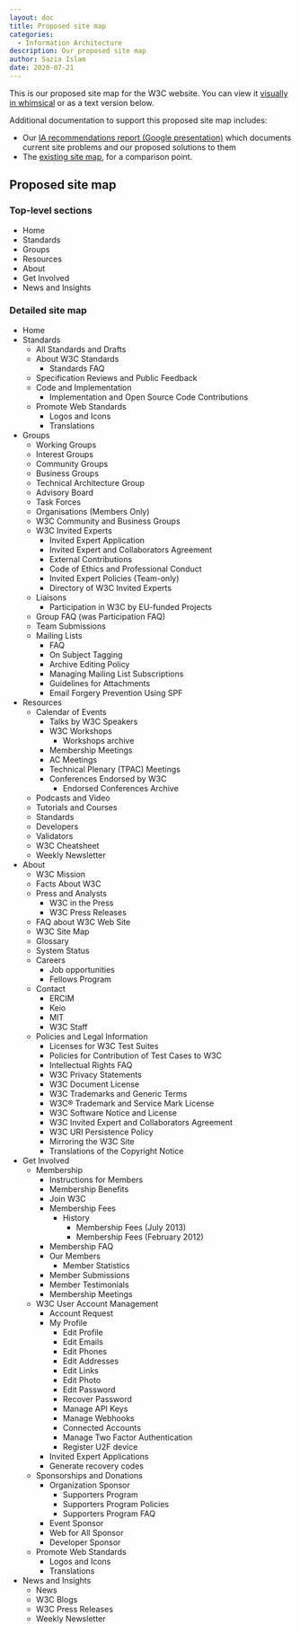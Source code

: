```yaml
---
layout: doc
title: Proposed site map
categories:
  - Information Architecture
description: Our proposed site map
author: Sazia Islam
date: 2020-07-21
---
```

This is our proposed site map for the W3C website.
You can view it [visually in whimsical](https://whimsical.com/XVTy5CCcHTQdTuKBcnmmom) or as a text version below.

Additional documentation to support this proposed site map includes:

* Our [IA recommendations report (Google presentation)](https://docs.google.com/presentation/d/1V1LttqpEerve9m69xZIabpc-2VYThBbgGp_HC0SpoSk/edit?usp=sharing) which documents current site problems and our proposed solutions to them
* The [existing site map](/docs/current-site-map), for a comparison point. 

## Proposed site map

### Top-level sections

* Home
* Standards
* Groups
* Resources
* About
* Get Involved
* News and Insights

### Detailed site map

* Home
* Standards
  * All Standards and Drafts
  * About W3C Standards
    * Standards FAQ
  * Specification Reviews and Public Feedback
  * Code and Implementation
    * Implementation and Open Source Code Contributions
  * Promote Web Standards
    * Logos and Icons
    * Translations
* Groups
  * Working Groups
  * Interest Groups
  * Community Groups
  * Business Groups
  * Technical Architecture Group
  * Advisory Board
  * Task Forces
  * Organisations (Members Only)
  * W3C Community and Business Groups
  * W3C Invited Experts
    * Invited Expert Application
    * Invited Expert and Collaborators Agreement
    * External Contributions
    * Code of Ethics and Professional Conduct
    * Invited Expert Policies (Team-only)
    * Directory of W3C Invited Experts
  * Liaisons
    * Participation in W3C by EU-funded Projects
  * Group FAQ (was Participation FAQ)
  * Team Submissions
  * Mailing Lists
    * FAQ
    * On Subject Tagging
    * Archive Editing Policy
    * Managing Mailing List Subscriptions
    * Guidelines for Attachments
    * Email Forgery Prevention Using SPF
* Resources
  * Calendar of Events
    * Talks by W3C Speakers
    * W3C Workshops
      * Workshops archive
    * Membership Meetings
    * AC Meetings
    * Technical Plenary (TPAC) Meetings
    * Conferences Endorsed by W3C
      * Endorsed Conferences Archive
  * Podcasts and Video
  * Tutorials and Courses
  * Standards
  * Developers
  * Validators
  * W3C Cheatsheet
  * Weekly Newsletter
* About
  * W3C Mission
  * Facts About W3C
  * Press and Analysts
    * W3C in the Press
    * W3C Press Releases
  * FAQ about W3C Web Site
  * W3C Site Map
  * Glossary
  * System Status
  * Careers
    * Job opportunities
    * Fellows Program
  * Contact
    * ERCIM
    * Keio
    * MIT
    * W3C Staff
  * Policies and Legal Information
    * Licenses for W3C Test Suites
    * Policies for Contribution of Test Cases to W3C
    * Intellectual Rights FAQ
    * W3C Privacy Statements
    * W3C Document License
    * W3C Trademarks and Generic Terms
    * W3C® Trademark and Service Mark License
    * W3C Software Notice and License
    * W3C Invited Expert and Collaborators Agreement
    * W3C URI Persistence Policy
    * Mirroring the W3C Site
    * Translations of the Copyright Notice
* Get Involved
  * Membership
    * Instructions for Members
    * Membership Benefits
    * Join W3C
    * Membership Fees
      * History
        * Membership Fees (July 2013)
        * Membership Fees (February 2012)
    * Membership FAQ
    * Our Members
      * Member Statistics
    * Member Submissions
    * Member Testimonials
    * Membership Meetings
  * W3C User Account Management
    * Account Request
    * My Profile
      * Edit Profile
      * Edit Emails
      * Edit Phones
      * Edit Addresses
      * Edit Links
      * Edit Photo
      * Edit Password
      * Recover Password
      * Manage API Keys
      * Manage Webhooks
      * Connected Accounts
      * Manage Two Factor Authentication
      * Register U2F device
    * Invited Expert Applications
    * Generate recovery codes
  * Sponsorships and Donations
    * Organization Sponsor
      * Supporters Program
      * Supporters Program Policies
      * Supporters Program FAQ
    * Event Sponsor
    * Web for All Sponsor
    * Developer Sponsor
  * Promote Web Standards
    * Logos and Icons
    * Translations
* News and Insights
  * News
  * W3C Blogs
  * W3C Press Releases
  * Weekly Newsletter